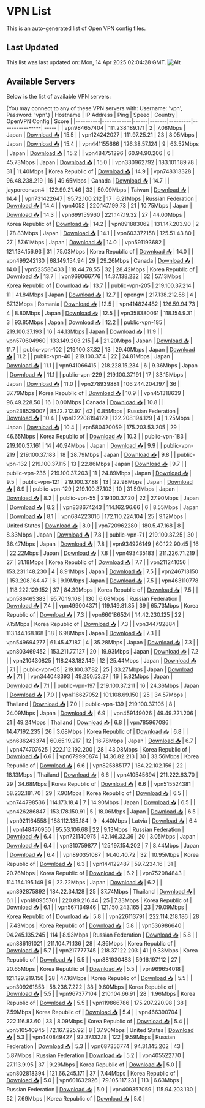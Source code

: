 # VPN List

This is an auto-generated list of Open VPN config files.

## Last Updated

This list was last updated on: Mon, 14 Apr 2025 02:04:28 GMT.
![Alt](https://repobeats.axiom.co/api/embed/186b98318ef1479477931607c1ad7d823f12451f.svg "Repobeats analytics image")

## Available Servers

Below is the list of available VPN servers:

(You may connect to any of these VPN servers with: Username: 'vpn', Password: 'vpn'.)
| Hostname | IP Address | Ping | Speed | Country | OpenVPN Config | Score |
|----------|------------|------|-------|---------|----------------| ----- |
| vpn984657404 | 111.238.189.171 | 2 | 7.08Mbps | Japan | [Download 📥](./configs/server_0_JP.ovpn) | 15.5 |
| vpn124242027 | 111.97.25.21 | 23 | 8.05Mbps | Japan | [Download 📥](./configs/server_1_JP.ovpn) | 15.4 |
| vpn441155666 | 126.38.57.124 | 9 | 63.52Mbps | Japan | [Download 📥](./configs/server_2_JP.ovpn) | 15.2 |
| vpn484751296 | 60.94.90.206 | 6 | 45.73Mbps | Japan | [Download 📥](./configs/server_3_JP.ovpn) | 15.0 |
| vpn330962792 | 183.101.189.78 | 31 | 11.40Mbps | Korea Republic of | [Download 📥](./configs/server_4_KR.ovpn) | 14.9 |
| vpn748313328 | 96.48.238.219 | 16 | 49.65Mbps | Canada | [Download 📥](./configs/server_5_CA.ovpn) | 14.7 |
| jayporeonvpn4 | 122.99.21.46 | 33 | 50.09Mbps | Taiwan | [Download 📥](./configs/server_6_TW.ovpn) | 14.4 |
| vpn731422647 | 95.72.100.212 | 17 | 6.21Mbps | Russian Federation | [Download 📥](./configs/server_7_RU.ovpn) | 14.4 |
| vpn4052 | 220.147.199.73 | 21 | 10.75Mbps | Japan | [Download 📥](./configs/server_8_JP.ovpn) | 14.3 |
| vpn699159960 | 221.147.19.32 | 27 | 44.00Mbps | Korea Republic of | [Download 📥](./configs/server_9_KR.ovpn) | 14.2 |
| vpn891883062 | 131.147.203.90 | 2 | 78.83Mbps | Japan | [Download 📥](./configs/server_10_JP.ovpn) | 14.1 |
| vpn603372158 | 125.51.43.80 | 27 | 57.61Mbps | Japan | [Download 📥](./configs/server_11_JP.ovpn) | 14.0 |
| vpn591193682 | 121.134.156.93 | 31 | 75.03Mbps | Korea Republic of | [Download 📥](./configs/server_12_KR.ovpn) | 14.0 |
| vpn499242130 | 68.149.154.94 | 29 | 29.26Mbps | Canada | [Download 📥](./configs/server_13_CA.ovpn) | 14.0 |
| vpn523586433 | 118.44.78.55 | 32 | 28.42Mbps | Korea Republic of | [Download 📥](./configs/server_14_KR.ovpn) | 13.7 |
| vpn969066776 | 14.37.138.232 | 32 | 57.13Mbps | Korea Republic of | [Download 📥](./configs/server_15_KR.ovpn) | 13.7 |
| public-vpn-205 | 219.100.37.214 | 11 | 41.84Mbps | Japan | [Download 📥](./configs/server_16_JP.ovpn) | 12.7 |
| opengw | 217.138.212.58 | 4 | 67.13Mbps | Romania | [Download 📥](./configs/server_17_RO.ovpn) | 12.5 |
| vpn414824482 | 126.59.94.73 | 4 | 8.80Mbps | Japan | [Download 📥](./configs/server_18_JP.ovpn) | 12.5 |
| vpn358380061 | 118.154.9.31 | 3 | 93.85Mbps | Japan | [Download 📥](./configs/server_19_JP.ovpn) | 12.2 |
| public-vpn-185 | 219.100.37.193 | 16 | 44.13Mbps | Japan | [Download 📥](./configs/server_20_JP.ovpn) | 11.9 |
| vpn570604960 | 133.149.203.215 | 4 | 21.20Mbps | Japan | [Download 📥](./configs/server_21_JP.ovpn) | 11.7 |
| public-vpn-102 | 219.100.37.32 | 13 | 29.40Mbps | Japan | [Download 📥](./configs/server_22_JP.ovpn) | 11.2 |
| public-vpn-40 | 219.100.37.4 | 22 | 24.81Mbps | Japan | [Download 📥](./configs/server_23_JP.ovpn) | 11.1 |
| vpn941066415 | 218.228.15.234 | 6 | 9.36Mbps | Japan | [Download 📥](./configs/server_24_JP.ovpn) | 11.1 |
| public-vpn-229 | 219.100.37.191 | 17 | 33.15Mbps | Japan | [Download 📥](./configs/server_25_JP.ovpn) | 11.0 |
| vpn278939881 | 106.244.204.197 | 36 | 37.79Mbps | Korea Republic of | [Download 📥](./configs/server_26_KR.ovpn) | 10.9 |
| vpn451318639 | 96.49.228.50 | 16 | 0.00Mbps | Canada | [Download 📥](./configs/server_27_CA.ovpn) | 10.8 |
| vpn238529007 | 85.12.212.97 | 42 | 0.85Mbps | Russian Federation | [Download 📥](./configs/server_28_RU.ovpn) | 10.4 |
| vpn122208194129 | 122.208.194.129 | 4 | 1.25Mbps | Japan | [Download 📥](./configs/server_29_JP.ovpn) | 10.4 |
| vpn580420059 | 175.203.53.205 | 29 | 46.65Mbps | Korea Republic of | [Download 📥](./configs/server_30_KR.ovpn) | 10.3 |
| public-vpn-183 | 219.100.37.161 | 14 | 40.94Mbps | Japan | [Download 📥](./configs/server_31_JP.ovpn) | 9.9 |
| public-vpn-219 | 219.100.37.183 | 18 | 28.79Mbps | Japan | [Download 📥](./configs/server_32_JP.ovpn) | 9.8 |
| public-vpn-132 | 219.100.37.115 | 13 | 22.86Mbps | Japan | [Download 📥](./configs/server_33_JP.ovpn) | 9.7 |
| public-vpn-236 | 219.100.37.203 | 11 | 24.89Mbps | Japan | [Download 📥](./configs/server_34_JP.ovpn) | 9.5 |
| public-vpn-121 | 219.100.37.88 | 13 | 22.98Mbps | Japan | [Download 📥](./configs/server_35_JP.ovpn) | 8.9 |
| public-vpn-129 | 219.100.37.103 | 10 | 31.59Mbps | Japan | [Download 📥](./configs/server_36_JP.ovpn) | 8.2 |
| public-vpn-55 | 219.100.37.20 | 22 | 27.90Mbps | Japan | [Download 📥](./configs/server_37_JP.ovpn) | 8.2 |
| vpn838674243 | 114.162.96.66 | 6 | 8.55Mbps | Japan | [Download 📥](./configs/server_38_JP.ovpn) | 8.1 |
| vpn684223016 | 172.110.224.104 | 25 | 9.12Mbps | United States | [Download 📥](./configs/server_39_US.ovpn) | 8.0 |
| vpn720962280 | 180.5.47.168 | 8 | 8.33Mbps | Japan | [Download 📥](./configs/server_40_JP.ovpn) | 7.8 |
| public-vpn-71 | 219.100.37.25 | 30 | 36.47Mbps | Japan | [Download 📥](./configs/server_41_JP.ovpn) | 7.8 |
| vpn934926149 | 60.122.90.45 | 16 | 22.22Mbps | Japan | [Download 📥](./configs/server_42_JP.ovpn) | 7.8 |
| vpn493435183 | 211.226.71.219 | 27 | 31.18Mbps | Korea Republic of | [Download 📥](./configs/server_43_KR.ovpn) | 7.7 |
| vpn211241056 | 153.231.148.230 | 4 | 8.91Mbps | Japan | [Download 📥](./configs/server_44_JP.ovpn) | 7.5 |
| vpn246713150 | 153.208.164.47 | 6 | 9.19Mbps | Japan | [Download 📥](./configs/server_45_JP.ovpn) | 7.5 |
| vpn463110778 | 118.222.129.152 | 37 | 84.39Mbps | Korea Republic of | [Download 📥](./configs/server_46_KR.ovpn) | 7.5 |
| vpn586465383 | 95.70.19.108 | 130 | 6.08Mbps | Russian Federation | [Download 📥](./configs/server_47_RU.ovpn) | 7.4 |
| vpn499004371 | 119.149.81.85 | 39 | 65.73Mbps | Korea Republic of | [Download 📥](./configs/server_48_KR.ovpn) | 7.3 |
| vpn660186524 | 14.42.230.125 | 22 | 7.15Mbps | Korea Republic of | [Download 📥](./configs/server_49_KR.ovpn) | 7.3 |
| vpn344792884 | 113.144.168.168 | 18 | 6.98Mbps | Japan | [Download 📥](./configs/server_50_JP.ovpn) | 7.3 |
| vpn549694277 | 61.45.47.187 | 4 | 35.28Mbps | Japan | [Download 📥](./configs/server_51_JP.ovpn) | 7.3 |
| vpn803469452 | 153.211.77.127 | 20 | 19.93Mbps | Japan | [Download 📥](./configs/server_52_JP.ovpn) | 7.2 |
| vpn210430825 | 118.243.182.149 | 12 | 25.44Mbps | Japan | [Download 📥](./configs/server_53_JP.ovpn) | 7.1 |
| public-vpn-65 | 219.100.37.82 | 25 | 33.27Mbps | Japan | [Download 📥](./configs/server_54_JP.ovpn) | 7.1 |
| vpn344048393 | 49.250.53.27 | 16 | 5.82Mbps | Japan | [Download 📥](./configs/server_55_JP.ovpn) | 7.1 |
| public-vpn-197 | 219.100.37.211 | 16 | 24.36Mbps | Japan | [Download 📥](./configs/server_56_JP.ovpn) | 7.0 |
| vpn116627052 | 101.108.69.150 | 25 | 34.57Mbps | Thailand | [Download 📥](./configs/server_57_TH.ovpn) | 7.0 |
| public-vpn-139 | 219.100.37.105 | 8 | 24.09Mbps | Japan | [Download 📥](./configs/server_58_JP.ovpn) | 6.9 |
| vpn459149026 | 49.49.221.206 | 21 | 49.24Mbps | Thailand | [Download 📥](./configs/server_59_TH.ovpn) | 6.8 |
| vpn785967086 | 14.47.192.235 | 26 | 3.68Mbps | Korea Republic of | [Download 📥](./configs/server_60_KR.ovpn) | 6.8 |
| vpn636243374 | 60.65.19.217 | 12 | 16.78Mbps | Japan | [Download 📥](./configs/server_61_JP.ovpn) | 6.7 |
| vpn474707625 | 222.112.192.200 | 28 | 43.08Mbps | Korea Republic of | [Download 📥](./configs/server_62_KR.ovpn) | 6.6 |
| vpn679990874 | 14.36.82.213 | 30 | 33.56Mbps | Korea Republic of | [Download 📥](./configs/server_63_KR.ovpn) | 6.6 |
| vpn825885177 | 184.22.102.156 | 22 | 18.13Mbps | Thailand | [Download 📥](./configs/server_64_TH.ovpn) | 6.6 |
| vpn410545694 | 211.222.63.70 | 29 | 34.68Mbps | Korea Republic of | [Download 📥](./configs/server_65_KR.ovpn) | 6.6 |
| vpn515524381 | 58.232.181.70 | 29 | 7.90Mbps | Korea Republic of | [Download 📥](./configs/server_66_KR.ovpn) | 6.5 |
| vpn744798536 | 114.173.18.4 | 7 | 14.90Mbps | Japan | [Download 📥](./configs/server_67_JP.ovpn) | 6.5 |
| vpn426286847 | 153.178.150.91 | 5 | 18.06Mbps | Japan | [Download 📥](./configs/server_68_JP.ovpn) | 6.5 |
| vpn921164558 | 188.112.135.184 | 9 | 4.40Mbps | Latvia | [Download 📥](./configs/server_69_LV.ovpn) | 6.4 |
| vpn148470950 | 95.53.106.68 | 22 | 9.13Mbps | Russian Federation | [Download 📥](./configs/server_70_RU.ovpn) | 6.4 |
| vpn721140975 | 42.146.32.36 | 20 | 3.05Mbps | Japan | [Download 📥](./configs/server_71_JP.ovpn) | 6.4 |
| vpn310759877 | 125.197.154.202 | 7 | 8.44Mbps | Japan | [Download 📥](./configs/server_72_JP.ovpn) | 6.4 |
| vpn890351087 | 14.40.40.72 | 32 | 10.95Mbps | Korea Republic of | [Download 📥](./configs/server_73_KR.ovpn) | 6.3 |
| vpn144122487 | 59.7.234.16 | 31 | 20.76Mbps | Korea Republic of | [Download 📥](./configs/server_74_KR.ovpn) | 6.2 |
| vpn752084843 | 114.154.195.149 | 9 | 22.22Mbps | Japan | [Download 📥](./configs/server_75_JP.ovpn) | 6.2 |
| vpn892875892 | 184.22.34.128 | 25 | 37.74Mbps | Thailand | [Download 📥](./configs/server_76_TH.ovpn) | 6.1 |
| vpn180955701 | 220.89.216.44 | 25 | 7.33Mbps | Korea Republic of | [Download 📥](./configs/server_77_KR.ovpn) | 6.1 |
| vpn567134946 | 121.150.243.165 | 23 | 79.09Mbps | Korea Republic of | [Download 📥](./configs/server_78_KR.ovpn) | 5.8 |
| vpn226113791 | 222.114.218.186 | 28 | 7.43Mbps | Korea Republic of | [Download 📥](./configs/server_79_KR.ovpn) | 5.8 |
| vpn536986640 | 94.245.135.245 | 114 | 8.93Mbps | Russian Federation | [Download 📥](./configs/server_80_RU.ovpn) | 5.8 |
| vpn886191021 | 211.104.71.136 | 28 | 4.36Mbps | Korea Republic of | [Download 📥](./configs/server_81_KR.ovpn) | 5.7 |
| vpn217777745 | 218.37.122.203 | 41 | 9.33Mbps | Korea Republic of | [Download 📥](./configs/server_82_KR.ovpn) | 5.5 |
| vpn881930483 | 59.16.197.112 | 27 | 20.65Mbps | Korea Republic of | [Download 📥](./configs/server_83_KR.ovpn) | 5.5 |
| vpn969654018 | 121.129.219.156 | 28 | 47.16Mbps | Korea Republic of | [Download 📥](./configs/server_84_KR.ovpn) | 5.5 |
| vpn309261853 | 58.236.7.222 | 38 | 9.60Mbps | Korea Republic of | [Download 📥](./configs/server_85_KR.ovpn) | 5.5 |
| vpn967377104 | 210.104.66.91 | 28 | 1.96Mbps | Korea Republic of | [Download 📥](./configs/server_86_KR.ovpn) | 5.5 |
| vpn119866786 | 175.207.220.98 | 38 | 7.59Mbps | Korea Republic of | [Download 📥](./configs/server_87_KR.ovpn) | 5.4 |
| vpn466390704 | 222.116.83.60 | 33 | 8.09Mbps | Korea Republic of | [Download 📥](./configs/server_88_KR.ovpn) | 5.4 |
| vpn510540945 | 72.167.225.92 | 8 | 37.90Mbps | United States | [Download 📥](./configs/server_89_US.ovpn) | 5.3 |
| vpn440849427 | 92.37.132.18 | 122 | 9.59Mbps | Russian Federation | [Download 📥](./configs/server_90_RU.ovpn) | 5.3 |
| vpn687356774 | 94.31.145.202 | 43 | 5.87Mbps | Russian Federation | [Download 📥](./configs/server_91_RU.ovpn) | 5.2 |
| vpn405522770 | 27.113.9.95 | 37 | 9.29Mbps | Korea Republic of | [Download 📥](./configs/server_92_KR.ovpn) | 5.0 |
| vpn802818394 | 121.66.245.171 | 37 | 7.44Mbps | Korea Republic of | [Download 📥](./configs/server_93_KR.ovpn) | 5.0 |
| vpn601632926 | 79.105.117.231 | 113 | 6.63Mbps | Russian Federation | [Download 📥](./configs/server_94_RU.ovpn) | 5.0 |
| vpn409357059 | 115.94.203.130 | 52 | 7.69Mbps | Korea Republic of | [Download 📥](./configs/server_95_KR.ovpn) | 5.0 |
